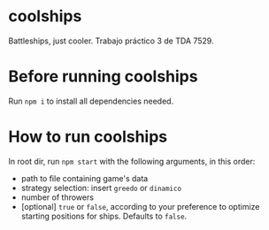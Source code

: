 # coolships
Battleships, just cooler. Trabajo práctico 3 de TDA 7529.

# Before running coolships
Run `npm i` to install all dependencies needed. 

# How to run coolships
In root dir, run `npm start` with the following arguments, in this order:
- path to file containing game's data
- strategy selection: insert `greedo` or `dinamico`
- number of throwers
- [optional] `true` or `false`, according to your preference to optimize starting positions for ships. Defaults to `false`.
